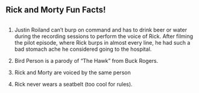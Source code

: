 
## Rick and Morty Fun Facts!

<p align="center">

<img src= "https://www.rpnation.com/proxy.php?image=http%3A%2F%2Fvignette2.wikia.nocookie.net%2Frickandmorty%2Fimages%2F1%2F1e%2FRick_and_morty_icon.png%2Frevision%2Flatest%3Fcb%3D20150805041642&hash=1eee72e522914502169a323fddf50cbd" alt="">

</p>

1. Justin Roiland can’t burp on command and has to drink beer or water during the recording sessions to perform the voice of Rick. After filming the pilot episode, where Rick burps in almost every line, he had such a bad stomach ache he considered going to the hospital.

2. Bird Person is a parody of “The Hawk” from Buck Rogers.

3. Rick and Morty are voiced by the same person 

4. Rick never wears a seatbelt (too cool for rules).

<p align="center">
  
<img src= "https://www.factinate.com/wp-content/uploads/2017/05/16-3.png" alt="">



